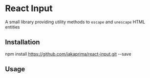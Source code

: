React Input
=========

A small library providing utility methods to `escape` and `unescape` HTML entities

## Installation

  npm install https://github.com/jakaprima/react-input.git --save

## Usage

  